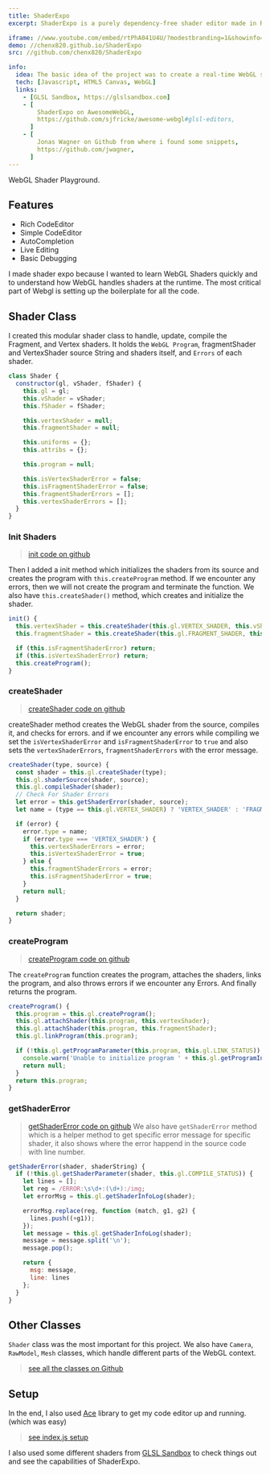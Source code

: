 ```yaml
---
title: ShaderExpo
excerpt: ShaderExpo is a purely dependency-free shader editor made in Raw WebGL API. Experiment with basic WebGL shaders on the fly. ShaderExpo Includes rich features like Inline Error Logs, AutoCompletion, Live Editing, Example Shaders, etc. ShaderExpo is also mentioned in Awesome-Webgl.

iframe: //www.youtube.com/embed/rtPhA041U4U/?modestbranding=1&showinfo=0&autohide=1&rel=0
demo: //chenx820.github.io/ShaderExpo
src: //github.com/chenx820/ShaderExpo

info:
  idea: The basic idea of the project was to create a real-time WebGL shader editor with linting and on the fly updates.
  tech: [Javascript, HTML5 Canvas, WebGL]
  links:
    - [GLSL Sandbox, https://glslsandbox.com]
    - [
        ShaderExpo on AwesomeWebGL,
        https://github.com/sjfricke/awesome-webgl#glsl-editors,
      ]
    - [
        Jonas Wagner on Github from where i found some snippets,
        https://github.com/jwagner,
      ]
---
```


WebGL Shader Playground.

## Features

- Rich CodeEditor
- Simple CodeEditor
- AutoCompletion
- Live Editing
- Basic Debugging

I made shader expo because I wanted to learn WebGL Shaders quickly and to understand how WebGL handles shaders at the runtime.
The most critical part of Webgl is setting up the boilerplate for all the code.

## Shader Class

I created this modular shader class to handle, update, compile the Fragment, and Vertex shaders.
It holds the `WebGL Program`, fragmentShader and VertexShader source String and shaders itself, and `Errors` of each shader.

```js
class Shader {
  constructor(gl, vShader, fShader) {
    this.gl = gl;
    this.vShader = vShader;
    this.fShader = fShader;

    this.vertexShader = null;
    this.fragmentShader = null;

    this.uniforms = {};
    this.attribs = {};

    this.program = null;

    this.isVertexShaderError = false;
    this.isFragmentShaderError = false;
    this.fragmentShaderErrors = [];
    this.vertexShaderErrors = [];
  }
}
```

### Init Shaders

> [init code on github](https://github.com/chenx820/ShaderExpo/blob/master/js/Shader.js#L23)

Then I added a init method which initializes the shaders from its source and creates the program with `this.createProgram` method.
If we encounter any errors, then we will not create the program and terminate the function. We also have `this.createShader()` method, which creates and initialize the shader.

```js
init() {
  this.vertexShader = this.createShader(this.gl.VERTEX_SHADER, this.vShader);
  this.fragmentShader = this.createShader(this.gl.FRAGMENT_SHADER, this.fShader);

  if (this.isFragmentShaderError) return;
  if (this.isVertexShaderError) return;
  this.createProgram();
}
```

### createShader

> [createShader code on github](https://github.com/chenx820/ShaderExpo/blob/master/js/Shader.js#L101)

createShader method creates the WebGL shader from the source, compiles it, and checks for errors. and if we encounter any errors while compiling we set the `isVertexShaderError` and `isFragmentShaderError` to `true` and also sets the `vertexShaderErrors`, `fragmentShaderErrors` with the error message.

```js
createShader(type, source) {
  const shader = this.gl.createShader(type);
  this.gl.shaderSource(shader, source);
  this.gl.compileShader(shader);
  // Check For Shader Errors
  let error = this.getShaderError(shader, source);
  let name = (type == this.gl.VERTEX_SHADER) ? 'VERTEX_SHADER' : 'FRAGMENT_SHADER';

  if (error) {
    error.type = name;
    if (error.type === 'VERTEX_SHADER') {
      this.vertexShaderErrors = error;
      this.isVertexShaderError = true;
    } else {
      this.fragmentShaderErrors = error;
      this.isFragmentShaderError = true;
    }
    return null;
  }

  return shader;
}
```

### createProgram

> [createProgram code on github](https://github.com/chenx820/ShaderExpo/blob/master/js/Shader.js#L36)

The `createProgram` function creates the program, attaches the shaders, links the program, and also throws errors if we encounter any Errors.
And finally returns the program.

```js
createProgram() {
  this.program = this.gl.createProgram();
  this.gl.attachShader(this.program, this.vertexShader);
  this.gl.attachShader(this.program, this.fragmentShader);
  this.gl.linkProgram(this.program);

  if (!this.gl.getProgramParameter(this.program, this.gl.LINK_STATUS)) {
    console.warn('Unable to initialize program ' + this.gl.getProgramInfoLog(this.program));
    return null;
  }
  return this.program;
}
```

### getShaderError

> [getShaderError code on github](https://github.com/chenx820/ShaderExpo/blob/master/js/Shader.js#L75)
> We also have `getShaderError` method which is a helper method to get specific error message for specific shader, it also shows where the error happend in the source code with line number.

```js
getShaderError(shader, shaderString) {
  if (!this.gl.getShaderParameter(shader, this.gl.COMPILE_STATUS)) {
    let lines = [];
    let reg = /ERROR:\s\d+:(\d+):/img;
    let errorMsg = this.gl.getShaderInfoLog(shader);

    errorMsg.replace(reg, function (match, g1, g2) {
      lines.push((+g1));
    });
    let message = this.gl.getShaderInfoLog(shader);
    message = message.split('\n');
    message.pop();

    return {
      msg: message,
      line: lines
    };
  }
}
```

## Other Classes

`Shader` class was the most important for this project. We also have `Camera`, `RawModel`, `Mesh` classes, which handle different parts of the WebGL context.

> [see all the classes on Github](https://github.com/chenx820/ShaderExpo/tree/master/js)

## Setup

In the end, I also used [Ace](https://ace.c9.io/) library to get my code editor up and running. (which was easy)

> [see index.js setup](https://github.com/chenx820/ShaderExpo/blob/master/index.js)

I also used some different shaders from [GLSL Sandbox](https://glslsandbox.com) to check things out and see the capabilities of ShaderExpo.
